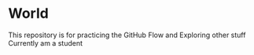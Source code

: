 # World
This repository is for practicing the GitHub Flow and Exploring other stuff
Currently am a student 
